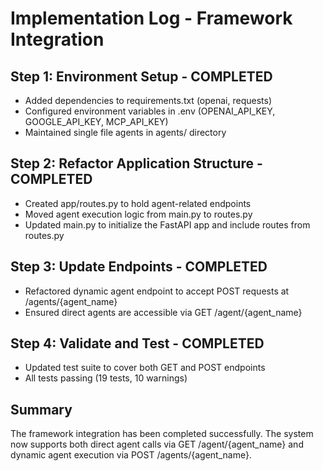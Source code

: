 # Implementation Log - Framework Integration

## Step 1: Environment Setup - COMPLETED
- Added dependencies to requirements.txt (openai, requests)
- Configured environment variables in .env (OPENAI_API_KEY, GOOGLE_API_KEY, MCP_API_KEY)
- Maintained single file agents in agents/ directory

## Step 2: Refactor Application Structure - COMPLETED
- Created app/routes.py to hold agent-related endpoints
- Moved agent execution logic from main.py to routes.py
- Updated main.py to initialize the FastAPI app and include routes from routes.py

## Step 3: Update Endpoints - COMPLETED
- Refactored dynamic agent endpoint to accept POST requests at /agents/{agent_name}
- Ensured direct agents are accessible via GET /agent/{agent_name}

## Step 4: Validate and Test - COMPLETED
- Updated test suite to cover both GET and POST endpoints
- All tests passing (19 tests, 10 warnings)

## Summary
The framework integration has been completed successfully. The system now supports both direct agent calls via GET /agent/{agent_name} and dynamic agent execution via POST /agents/{agent_name}.